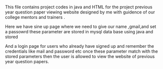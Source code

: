 This file contains project codes in java and HTML for the project previous year question paper viewing website designed by me with guidence of our college mentors and trainers .

Here we have sine up  page where we need to give our name ,gmail,and set a passowrd these parameter are stored in mysql data base using java and stored 

And a login page for users who already have signed up and remember the credentials like mail and password etc once these parameter match with the stored parameters 
then the user is allowed to view the website of previous year question papers. 

